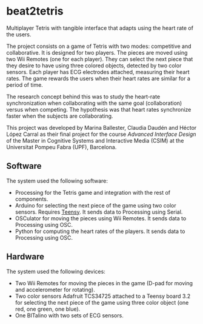 # beat2tetris
Multiplayer Tetris with tangible interface that adapts using the heart rate of the users.

The project consists on a game of Tetris with two modes: competitive and collaborative. It is designed for two players. The pieces are moved using two Wii Remotes (one for each player). They can select the next piece that they desire to have using three colored objects, detected by two color sensors. Each player has ECG electrodes attached, measuring their heart rates. The game rewards the users when their heart rates are similar for a period of time.

The research concept behind this was to study the heart-rate synchronization when collaborating with the same goal (collaboration) versus when competing. The hypothesis was that heart rates synchronize faster when the subjects are collaborating.

This project was developed by Marina Ballester, Claudia Daudén and Héctor López Carral as their final project for the course *Advanced Interface Design* of the Master in Cognitive Systems and Interactive Media (CSIM) at the Universitat Pompeu Fabra (UPF), Barcelona.

## Software
The system used the following software:
* Processing for the Tetris game and integration with the rest of components.
* Arduino for selecting the next piece of the game using two color sensors. Requires [Teensy](https://www.pjrc.com/teensy/tutorial.html). It sends data to Processing using Serial.
* OSCulator for moving the pieces using Wii Remotes. It sends data to Processing using OSC.
* Python for computing the heart rates of the players. It sends data to Processing using OSC.

## Hardware
The system used the following devices:
* Two Wii Remotes for moving the pieces in the game (D-pad for moving and accelerometer for rotating).
* Two color sensors Adafruit TCS34725 attached to a Teensy board 3.2 for selecting the next piece of the game using three color object (one red, one green, one blue).
* One BITalino with two sets of ECG sensors.
